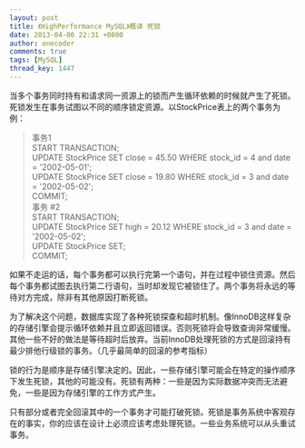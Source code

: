 ```yaml
---
layout: post
title: 《HighPerformance MySQL》概译 死锁
date: 2013-04-06 22:31 +0800
author: onecoder
comments: true
tags: [MySQL]
thread_key: 1447
---
```

<p>
	当多个事务同时持有和请求同一资源上的锁而产生循环依赖的时候就产生了死锁。死锁发生在事务试图以不同的顺序锁定资源。以StockPrice表上的两个事务为例：</p>
<blockquote>
	<p>
		事务1<br />
		START TRANSACTION;<br />
		UPDATE StockPrice SET close = 45.50 WHERE stock_id = 4 and date = &#39;2002-05-01&#39;;<br />
		UPDATE StockPrice SET close = 19.80 WHERE stock_id = 3 and date = &#39;2002-05-02&#39;;<br />
		COMMIT;<br />
		事务 #2<br />
		START TRANSACTION;<br />
		UPDATE StockPrice SET high = 20.12 WHERE stock_id = 3 and date = &#39;2002-05-02&#39;;<br />
		UPDATE StockPrice SET;<br />
		COMMIT;</p>
</blockquote>
<p>
	如果不走运的话，每个事务都可以执行完第一个语句，并在过程中锁住资源。然后每个事务都试图去执行第二行语句，当时却发现它被锁住了。两个事务将永远的等待对方完成，除非有其他原因打断死锁。</p>
<p>
	为了解决这个问题，数据库实现了各种死锁探查和超时机制。像InnoDB这样复杂的存储引擎会提示循环依赖并且立即返回错误。否则死锁将会导致查询非常缓慢。其他一些不好的做法是等待超时后放弃。当前InnoDB处理死锁的方式是回滚持有最少排他行级锁的事务。（几乎最简单的回滚的参考指标）</p>
<p>
	锁的行为是顺序是存储引擎决定的。因此，一些存储引擎可能会在特定的操作顺序下发生死锁，其他的可能没有。死锁有两种：一些是因为实际数据冲突而无法避免，一些是因为存储引擎的工作方式产生。</p>
<p>
	只有部分或者完全回滚其中的一个事务才可能打破死锁。死锁是事务系统中客观存在的事实，你的应该在设计上必须应该考虑处理死锁。一些业务系统可以从头重试事务。</p>

